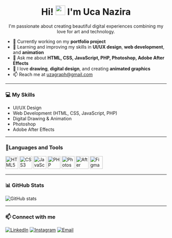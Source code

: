 <h1 align="center">
  Hi! <img src="https://emojis.slackmojis.com/emojis/images/1588177020/8809/wave_hello.gif" width="30"/> I'm Uca Nazira
</h1>

<p align="center">
  I'm passionate about creating beautiful digital experiences combining my love for art and technology.
</p>

- 🔭 Currently working on my **portfolio project**
- 🌱 Learning and improving my skills in **UI/UX design**, **web development**, and **animation**
- 💬 Ask me about **HTML, CSS, JavaScript, PHP, Photoshop, Adobe After Effects**
- 🎨 I love **drawing**, **digital design**, and creating **animated graphics**
- 📫 Reach me at [uzagraph@gmail.com](mailto:uzagraph@gmail.com)

---

### 💻 My Skills

- UI/UX Design  
- Web Development (HTML, CSS, JavaScript, PHP)  
- Digital Drawing & Animation  
- Photoshop  
- Adobe After Effects  

---
### 🚀Languages and Tools
<p align="left">
  <img src="https://cdn.jsdelivr.net/gh/devicons/devicon/icons/html5/html5-original.svg" alt="HTML5" width="40" height="40"/>
  <img src="https://cdn.jsdelivr.net/gh/devicons/devicon/icons/css3/css3-original.svg" alt="CSS3" width="40" height="40"/>
  <img src="https://cdn.jsdelivr.net/gh/devicons/devicon/icons/javascript/javascript-original.svg" alt="JavaScript" width="40" height="40"/>
  <img src="https://cdn.jsdelivr.net/gh/devicons/devicon/icons/php/php-original.svg" alt="PHP" width="40" height="40"/>
  <img src="https://cdn.jsdelivr.net/gh/devicons/devicon/icons/photoshop/photoshop-plain.svg" alt="Photoshop" width="40" height="40"/>
  <img src="https://cdn.jsdelivr.net/gh/devicons/devicon/icons/aftereffects/aftereffects-original.svg" alt="After Effects" width="40" height="40"/>
  <img src="https://cdn.jsdelivr.net/gh/devicons/devicon/icons/figma/figma-original.svg" alt="Figma" width="40" height="40"/>
</p>

---
### 📊 GitHub Stats

![GitHub stats](https://github-readme-stats.vercel.app/api?username=ucanazira&show_icons=true&theme=radical)

---

### 📫 Connect with me

[![LinkedIn](https://img.shields.io/badge/LinkedIn-0A66C2?style=for-the-badge&logo=linkedin&logoColor=white)](https://www.linkedin.com/in/uca-nazira-3409652ab/)
[![Instagram](https://img.shields.io/badge/Instagram-000000?style=for-the-badge&logo=instagram&logoColor=white)](https://www.instagram.com/ucanazira/)
[![Email](https://img.shields.io/badge/Email-D14836?style=for-the-badge&logo=gmail&logoColor=white)](mailto:uzagraph@gmail.com)

